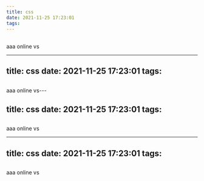 ```yaml
---
title: css
date: 2021-11-25 17:23:01
tags:
---
```

## 
aaa online vs




---
title: css
date: 2021-11-25 17:23:01
tags:
---
## 
aaa online vs---

title: css
date: 2021-11-25 17:23:01
tags:
---
## 
aaa online vs




---
title: css
date: 2021-11-25 17:23:01
tags:
---
## 
aaa online vs
